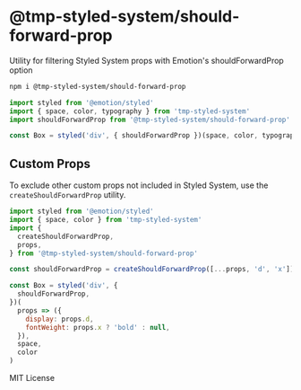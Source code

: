 # @tmp-styled-system/should-forward-prop

Utility for filtering Styled System props with Emotion's shouldForwardProp option

```sh
npm i @tmp-styled-system/should-forward-prop
```

```js
import styled from '@emotion/styled'
import { space, color, typography } from 'tmp-styled-system'
import shouldForwardProp from '@tmp-styled-system/should-forward-prop'

const Box = styled('div', { shouldForwardProp })(space, color, typography)
```

## Custom Props

To exclude other custom props not included in Styled System, use the `createShouldForwardProp` utility.

```js
import styled from '@emotion/styled'
import { space, color } from 'tmp-styled-system'
import {
  createShouldForwardProp,
  props,
} from '@tmp-styled-system/should-forward-prop'

const shouldForwardProp = createShouldForwardProp([...props, 'd', 'x'])

const Box = styled('div', {
  shouldForwardProp,
})(
  props => ({
    display: props.d,
    fontWeight: props.x ? 'bold' : null,
  }),
  space,
  color
)
```

MIT License
